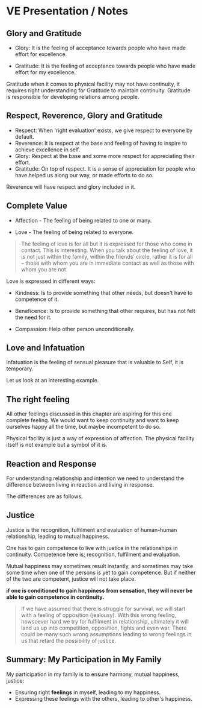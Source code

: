 # VE Presentation / Notes

## Glory and Gratitude

- Glory: It is the feeling of acceptance towards people who have made
  effort for excellence.

- Gratitude: It is the feeling of acceptance towards people who have made
  effort for my excellence.

Gratitude when it comes to physical facility may not have continuity, it
requires right understanding for Gratitude to maintain continuity. Gratitude is
responsible for developing relations among people.

## Respect, Reverence, Glory and Gratitude

- Respect: When 'right evaluation' exists, we give respect to everyone by default.
- Reverence: It is respect at the base and feeling of having to inspire to
  achieve excellence in self.
- Glory: Respect at the base and some more respect for appreciating their
  effort.
- Gratitude: On top of respect. It is a sense of appreciation for people who
  have helped us along our way, or made efforts to do so.

Reverence will have respect and glory included in it.

## Complete Value

- Affection - The feeling of being related to one or many.

- Love - The feeling of being related to everyone.

> The feeling of love is for all but it is expressed for those who come in
> contact. This is interesting. When you talk about the feeling of love, it
> is not just within the family, within the friends’ circle, rather it is
> for all – those with whom you are in immediate contact as well as those
> with whom you are not.

Love is expressed in different ways:

- Kindness: Is to provide something that other needs, but doesn't have to
  competence of it.

- Beneficence: Is to provide something that other requires, but has not felt the
  need for it.

- Compassion: Help other person unconditionally.

## Love and Infatuation

Infatuation is the feeling of sensual pleasure that is valuable to Self, it is
temporary.

Let us look at an interesting example.

## The right feeling

All other feelings discussed in this chapter are aspiring for this one complete
feeling. We would want to keep continuity and want to keep ourselves happy all
the time, but maybe incompetent to do so.

Physical facility is just a way of expression of affection. The physical
facility itself is not example but a symbol of it is.

## Reaction and Response

For understanding relationship and intention we need to understand the
difference between living in reaction and living in response.

The differences are as follows.

## Justice

Justice is the recognition, fulfilment and evaluation of human-human
relationship, leading to mutual happiness.

One has to gain competence to live with justice in the relationships in
continuity. Competence here is; recognition, fulfilment and evaluation.

Mutual happiness may sometimes result instantly, and sometimes may take some
time when one of the persons is yet to gain competence. But if neither of the
two are competent, justice will not take place.

**if one is conditioned to gain happiness from sensation, they will never be
able to gain competence in continuity.**

> If we have assumed that there is struggle for survival, we will start with a
> feeling of opposition (jealousy). With this wrong feeling, howsoever hard we try
> for fulfilment in relationship, ultimately it will land us up into competition,
> opposition, fights and even war. There could be many such wrong assumptions
> leading to wrong feelings in us that retard the possibility of justice.

## Summary: My Participation in My Family

My participation in my family is to ensure harmony, mutual happiness, justice:

- Ensuring right **feelings** in myself, leading to my happiness.
- Expressing these feelings with the others, leading to other's happiness.
